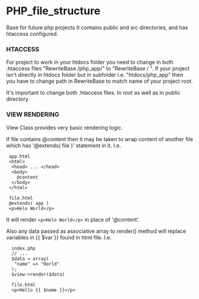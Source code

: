 # PHP_file_structure
Base for future php projects  It contains public and src directories, and has htaccess configured.

### HTACCESS ###
For project to work in your htdocs folder you need to change in both .htaccess files "RewriteBase /php_app/" to "RewriteBase / ". 
If your project isn't directly in htdocs folder but in subfolder i.e. "htdocs/php_app" then you have to change path in RewriteBase to match name of your project root. 

It's important to change both .htaccess files. In root as well as in public directory. 

### VIEW RENDERING ###
View Class provides very basic rendering logic. 

If file contains @content then it may be taken to wrap content of another file which has '@extends( file )' statement in it. 
I.e. 
```
 app.html
 <html>
  <head> ... </head>
  <body>
    @content
  </body>
 </html> 
 
 file.html
 @extends( app )
 <p>Helo World</p>
 ```
 
It will render ```<p>Helo World</p>``` in place of '@content'. 

Also any data passed as associative array to render() method will replace variables in {{ $var }} found in html file.
I.e.
```
  index.php
  // ... 
  $data = array(
   "name" => "Horld"
  );
  $view->render($data)
  
  file.html
  <p>Hello {{ $name }}</p>
  ```

